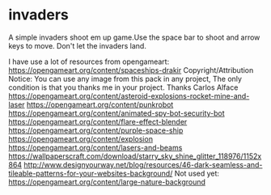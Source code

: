 # invaders
A simple invaders shoot em up game.Use the space bar to shoot and arrow keys to move. Don't let the invaders land.

I have use a lot of resources from opengameart:
https://opengameart.org/content/spaceships-drakir
Copyright/Attribution Notice: You can use any image from this pack in any project, The only condition is that you thanks me in your project. Thanks Carlos Alface 
https://opengameart.org/content/asteroid-explosions-rocket-mine-and-laser
https://opengameart.org/content/punkrobot
https://opengameart.org/content/animated-spy-bot-security-bot
https://opengameart.org/content/flare-effect-blender
https://opengameart.org/content/purple-space-ship
https://opengameart.org/content/explosion
https://opengameart.org/content/lasers-and-beams
https://wallpaperscraft.com/download/starry_sky_shine_glitter_118976/1152x864
http://www.designyourway.net/blog/resources/46-dark-seamless-and-tileable-patterns-for-your-websites-background/
Not used yet: https://opengameart.org/content/large-nature-background

